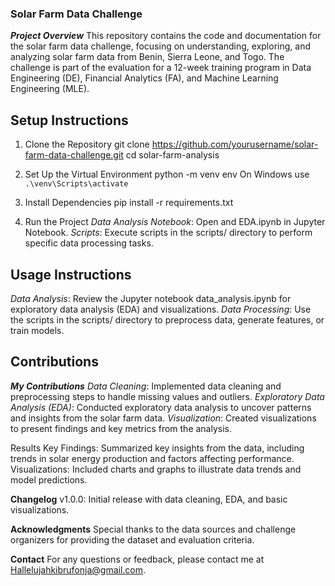 ### Solar Farm Data Challenge
***Project Overview***
This repository contains the code and documentation for the solar farm data challenge, focusing on understanding, exploring, and analyzing solar farm data from Benin, Sierra Leone, and Togo. The challenge is part of the evaluation for a 12-week training program in Data Engineering (DE), Financial Analytics (FA), and Machine Learning Engineering (MLE).

## Setup Instructions
1. Clone the Repository
git clone https://github.com/yourusername/solar-farm-data-challenge.git
cd solar-farm-analysis

2. Set Up the Virtual Environment
python -m venv env
On Windows use `.\venv\Scripts\activate`

3. Install Dependencies
pip install -r requirements.txt

4. Run the Project
*Data Analysis Notebook*: Open and EDA.ipynb in Jupyter Notebook.
*Scripts*: Execute scripts in the scripts/ directory to perform specific data processing tasks.


## Usage Instructions
*Data Analysis*: Review the Jupyter notebook data_analysis.ipynb for exploratory data analysis (EDA) and visualizations.
*Data Processing*: Use the scripts in the scripts/ directory to preprocess data, generate features, or train models.

## Contributions
***My Contributions***
*Data Cleaning*: Implemented data cleaning and preprocessing steps to handle missing values and outliers.
*Exploratory Data Analysis (EDA)*: Conducted exploratory data analysis to uncover patterns and insights from the solar farm data.
*Visualization*: Created visualizations to present findings and key metrics from the analysis.

Results
Key Findings: Summarized key insights from the data, including trends in solar energy production and factors affecting performance.
Visualizations: Included charts and graphs to illustrate data trends and model predictions.

**Changelog**
v1.0.0: Initial release with data cleaning, EDA, and basic visualizations.

**Acknowledgments**
Special thanks to the data sources and challenge organizers for providing the dataset and evaluation criteria.

**Contact**
For any questions or feedback, please contact me at Hallelujahkibrufonja@gmail.com.

